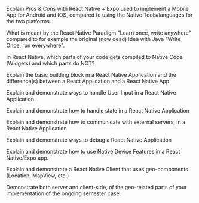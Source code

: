  Explain Pros & Cons with React Native + Expo used to implement a Mobile App for Android and IOS, compared to using the Native Tools/languages for the two platforms.
 
 
 What is meant by the React Native Paradigm "Learn once, write anywhere" compared to for example the original (now dead) idea with Java "Write Once, run everywhere".
       
       
 In React Native, which parts of your code gets compiled to Native Code (Widgets) and which parts do NOT?
      
      
 Explain the basic building block in a React Native Application and the difference(s) between a React Application and a React Native App.
      
 Explain and demonstrate ways to handle User Input in a React Native Application
      
 Explain and demonstrate how to handle state in a React Native Application
      
 Explain and demonstrate how to communicate with external servers, in a React Native Application
      
 Explain and demonstrate ways to debug a React Native Application
      
 Explain and demonstrate how to use Native Device Features in a React Native/Expo app.
      
 Explain and demonstrate a React Native Client that uses geo-components (Location, MapView, etc.)
      
 Demonstrate both server and client-side, of the geo-related parts of your implementation of the ongoing semester case.
